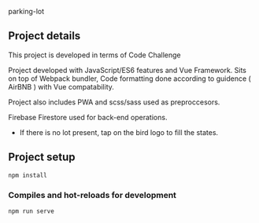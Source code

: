 parking-lot

## Project details

This project is developed in terms of Code Challenge

Project developed with JavaScript/ES6 features and Vue Framework. Sits on top of Webpack bundler, Code formatting done according to guidence ( AirBNB ) with Vue compatability.

Project also includes PWA and scss/sass used as preproccesors.

Firebase Firestore used for back-end operations.


- If there is no lot present, tap on the bird logo to fill the states.

## Project setup

```
npm install
```

### Compiles and hot-reloads for development

```
npm run serve
```
